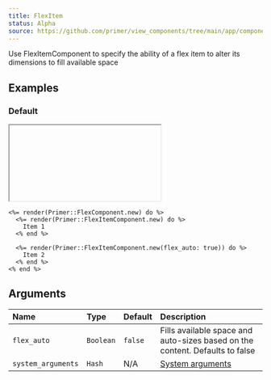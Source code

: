 ```yaml
---
title: FlexItem
status: Alpha
source: https://github.com/primer/view_components/tree/main/app/components/primer/flex_item_component.rb
---
```


<!-- Warning: AUTO-GENERATED file, do not edit. Add code comments to your Ruby instead <3 -->

Use FlexItemComponent to specify the ability of a flex item to alter its
dimensions to fill available space

## Examples

### Default

<iframe onLoad={(e) => e.target.style.height = e.target.contentWindow.document.body.scrollHeight + 34 + 'px'} style="width: 100%; border: 0px;" srcdoc="<html class='Box height-full p-3'><head><link href='https://unpkg.com/@primer/css-next@canary/dist/primer.css' rel='stylesheet'></head><body><div class='d-flex'>  <div>    Item 1</div>  <div class='flex-auto '>    Item 2</div></div></body></html>"></iframe>

```erb
<%= render(Primer::FlexComponent.new) do %>
  <%= render(Primer::FlexItemComponent.new) do %>
    Item 1
  <% end %>

  <%= render(Primer::FlexItemComponent.new(flex_auto: true)) do %>
    Item 2
  <% end %>
<% end %>
```

## Arguments

| Name | Type | Default | Description |
| :- | :- | :- | :- |
| `flex_auto` | `Boolean` | `false` | Fills available space and auto-sizes based on the content. Defaults to false |
| `system_arguments` | `Hash` | N/A | [System arguments](/system-arguments) |
